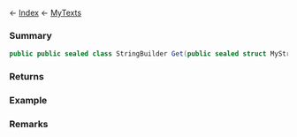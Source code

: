 ← [Index](Api-Index) ← [MyTexts](VRage.MyTexts)

### Summary

```csharp
public public sealed class StringBuilder Get(public sealed struct MyStringId id)
```

### Returns

### Example

### Remarks

